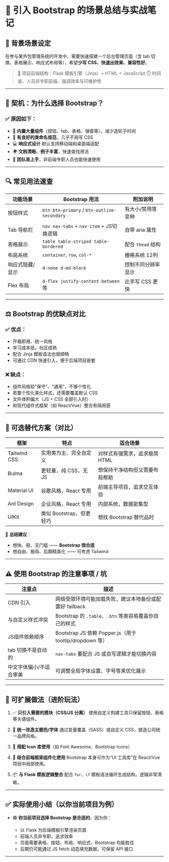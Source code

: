 
# 📘 引入 Bootstrap 的场景总结与实战笔记

## 📌 背景场景设定

在参与某外包管理系统的开发中，需要快速搭建一个后台管理页面（含 tab 切换、表格展示、响应式布局等），希望**少写 CSS、快速出效果、兼容性好**。

> 🔧 项目前端结构：Flask 模板引擎（Jinja）+ HTML + JavaScript
> ⏱️ 时间紧、人员非专职前端、强调效率与可维护性

---

## 🚪 契机：为什么选择 Bootstrap？

### ✅ 原因如下：

* 🧱 **内置大量组件**（按钮、tab、表格、弹窗等），减少造轮子时间
* 🧩 **有良好的类命名规范**，几乎不用写 CSS
* 💻 **响应式设计** 默认支持移动端和桌面端适配
* 🌍 **文档清晰、例子丰富**，快速查找用法
* 👥 **团队易上手**，非前端专职人员也能快速使用

---

## 🔍 常见用法速查

| 功能场景     | Bootstrap 用法                                | 附加说明          |
| -------- | ------------------------------------------- | ------------- |
| 按钮样式     | `btn btn-primary` / `btn-outline-secondary` | 有大小/禁用等变种     |
| Tab 导航栏  | `nav nav-tabs` + `nav-item` + JS切换逻辑        | 自带 aria 属性    |
| 表格展示     | `table table-striped table-bordered`        | 配合 `thead` 结构 |
| 布局系统     | `container`, `row`, `col-*`                 | 栅格系统 12列      |
| 响应式隐藏/显示 | `d-none d-md-block`                         | 控制不同分辨率显示     |
| Flex 布局  | `d-flex justify-content-between` 等          | 比手写 CSS 更快    |

---

## ⚖️ Bootstrap 的优缺点对比

### ✅ 优点：

* 开箱即用、统一风格
* 学习成本低，社区成熟
* 配合 Jinja 模板语法也很顺畅
* 可通过 CDN 快速引入，便于后端项目嵌套

### ❌ 缺点：

* 组件风格较“保守”、“通用”，不够个性化
* 若要个性化美化样式，还需要覆盖默认 CSS
* 文件体积偏大（JS + CSS 全部引入时）
* 和现代组件式框架（如 React/Vue）整合有隔阂感

---

## 🔄 可选替代方案（对比）

| 框架           | 特点                | 适合场景              |
| ------------ | ----------------- | ----------------- |
| Tailwind CSS | 实用类为主、完全自定义       | 对样式有强需求，追求极简 HTML |
| Bulma        | 更轻量，纯 CSS，无 JS    | 想保持干净结构但又需要布局帮助   |
| Material UI  | 谷歌风格，React 专用     | 前端主导项目，追求交互体验     |
| Ant Design   | 企业风格，React 专用     | 内部系统，数据密集型        |
| UIKit        | 类似 Bootstrap，但更轻巧 | 想找 Bootstrap 替代品时 |

📌 **总结建议**：

* 想快、稳、无门槛 —— **Bootstrap 很合适**
* 想自由、极简、后期精美化 —— 可考虑 Tailwind

---

## ⚠️ 使用 Bootstrap 的注意事项 / 坑

| 注意点          | 描述                                               |
| ------------ | ------------------------------------------------ |
| CDN 引入       | 网络受限环境可能加载失败，建议本地备份或配置好 fallback                 |
| 与自定义样式冲突     | Bootstrap 的 `.table`、`.btn` 等类容易覆盖你自己的样式         |
| JS组件依赖顺序     | Bootstrap JS 依赖 Popper.js（用于 tooltip/dropdown 等） |
| tab 切换不是自动的  | `nav-tabs` 要配合 JS 或自写逻辑才能切换内容                    |
| 中文字体偏小/不适合审美 | 可调整全局字体设置、字号等来优化展示                               |

---

## 🚀 可扩展做法（进阶玩法）

1. ✅ **只引入需要的模块（CSS/JS 分离）**
   使用自定义构建工具只保留按钮、表格等关键组件。

2. 🎨 **统一改造主题色/字体**
   通过变量覆盖（SASS）或自定义 CSS，塑造公司统一品牌风格。

3. 🧩 **搭配 Icon 库使用**（如 Font Awesome、Bootstrap Icons）

4. 🧪 **结合前端框架组件化使用**
   Bootstrap 本身可作为“UI 工具库”在 React/Vue 项目中局部使用。

5. 📦 **与 Flask 模板逻辑整合**
   配合 `for`、`if` 模板语法循环生成结构，逻辑非常清晰。

---

## ✅ 实际使用小结（以你当前项目为例）

* 🟢 **你当前项目选择 Bootstrap 是合适的**，因为你：

  * 以 Flask 为后端模板引擎渲染页面
  * 前端人员非专职，追求效率
  * 页面需要表格、按钮、布局、响应式，Bootstrap 均能胜任
  * 后期仍可能通过 JS fetch 动态填充数据，可保留 API 接口

---

